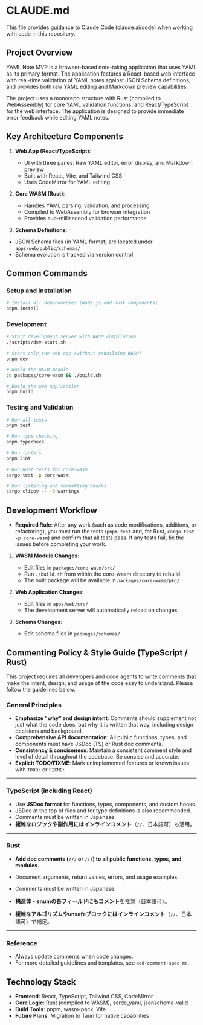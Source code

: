 # CLAUDE.md

This file provides guidance to Claude Code (claude.ai/code) when working with code in this repository.

## Project Overview

YAML Note MVP is a browser-based note-taking application that uses YAML as its primary format. The application features a React-based web interface with real-time validation of YAML notes against JSON Schema definitions, and provides both raw YAML editing and Markdown preview capabilities.

The project uses a monorepo structure with Rust (compiled to WebAssembly) for core YAML validation functions, and React/TypeScript for the web interface. The application is designed to provide immediate error feedback while editing YAML notes.

## Key Architecture Components

1. **Web App (React/TypeScript)**:

   - UI with three panes: Raw YAML editor, error display, and Markdown preview
   - Built with React, Vite, and Tailwind CSS
   - Uses CodeMirror for YAML editing

2. **Core WASM (Rust)**:

   - Handles YAML parsing, validation, and processing
   - Compiled to WebAssembly for browser integration
   - Provides sub-millisecond validation performance

3. **Schema Definitions**:

- JSON Schema files (in YAML format) are located under `apps/web/public/schemas/`
- Schema evolution is tracked via version control

## Common Commands

### Setup and Installation

```bash
# Install all dependencies (Node.js and Rust components)
pnpm install
```

### Development

```bash
# Start development server with WASM compilation
./scripts/dev-start.sh

# Start only the web app (without rebuilding WASM)
pnpm dev

# Build the WASM module
cd packages/core-wasm && ./build.sh

# Build the web application
pnpm build
```

### Testing and Validation

```bash
# Run all tests
pnpm test

# Run type checking
pnpm typecheck

# Run linters
pnpm lint

# Run Rust tests for core-wasm
cargo test -p core-wasm

# Run lintering and formatting checks
cargo clippy -- -D warnings
```

## Development Workflow

- **Required Rule**:
  After any work (such as code modifications, additions, or refactoring), you must run the tests (`pnpm test` and, for Rust, `cargo test -p core-wasm`) and confirm that all tests pass.
  If any tests fail, fix the issues before completing your work.

1. **WASM Module Changes**:

   - Edit files in `packages/core-wasm/src/`
   - Run `./build.sh` from within the core-wasm directory to rebuild
   - The built package will be available in `packages/core-wasm/pkg/`

2. **Web Application Changes**:

   - Edit files in `apps/web/src/`
   - The development server will automatically reload on changes

3. **Schema Changes**:
   - Edit schema files in `packages/schemas/`

## Commenting Policy & Style Guide (TypeScript / Rust)

This project requires all developers and code agents to write comments that make the intent, design, and usage of the code easy to understand. Please follow the guidelines below.

### General Principles

- **Emphasize "why" and design intent**: Comments should supplement not just what the code does, but why it is written that way, including design decisions and background.
- **Comprehensive API documentation**: All public functions, types, and components must have JSDoc (TS) or Rust doc comments.
- **Consistency & conciseness**: Maintain a consistent comment style and level of detail throughout the codebase. Be concise and accurate.
- **Explicit TODO/FIXME**: Mark unimplemented features or known issues with `TODO:` or `FIXME:`.

---

### TypeScript (including React)

- Use **JSDoc format** for functions, types, components, and custom hooks.
- JSDoc at the top of files and for type definitions is also recommended.
- Comments must be written in Japanese.
- **複雑なロジックや副作用にはインラインコメント**（`//`、日本語可）も活用。

---

### Rust

- **Add doc comments (`///` or `//!`) to all public functions, types, and modules.**
- Document arguments, return values, errors, and usage examples.
- Comments must be written in Japanese.

- **構造体・enumの各フィールドにもコメント**を推奨（日本語可）。
- **複雑なアルゴリズムやunsafeブロックにはインラインコメント**（`//`、日本語可）で補足。

---

### Reference

- Always update comments when code changes.
- For more detailed guidelines and templates, see `add-comment-spec.md`.

## Technology Stack

- **Frontend**: React, TypeScript, Tailwind CSS, CodeMirror
- **Core Logic**: Rust (compiled to WASM), serde_yaml, jsonschema-valid
- **Build Tools**: pnpm, wasm-pack, Vite
- **Future Plans**: Migration to Tauri for native capabilities
